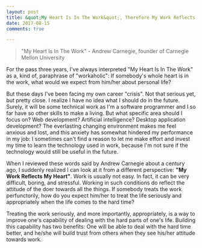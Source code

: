 ```yaml
---
layout: post
title: &quot;My Heart Is In The Work&quot;, Therefore My Work Reflects My Heart
date: 2017-08-15
comments: true

---
```


> "My Heart Is In The Work" - Andrew Carnegie, founder of Carnegie Mellon University

For the pass three years, I've always interpreted "My Heart Is In The Work" as a, kind of, paraphrase of "workaholic": If somebody's whole heart is in the work, what would we expect from him/her about personal life?

But these days I've been facing my own career "crisis". Not that serious yet, but pretty close. I realize I have no idea what I should do in the future. Surely, it will be some technical work as I'm a software programmer and I so far have so other skills to make a living. But what specific area should I focus on? Web development? Artificial intelligence? Desktop application development? The everlasting changing environment makes me feel anxious and lost, and this anxiety has somewhat hindered my performance in my job: I sometimes can't find a reason to let me make effort and invest my time to learn the technology used in work, because I'm not sure if the technology would still be useful in the future.

When I reviewed these words said by Andrew Carnegie about a century ago, I suddenly realized I can look at it from a different perspective: **"My Work Reflects My Heart"**. Work is usually not easy. In fact, it can be very difficult, boring, and stressful. Working in such conditions do reflect the attitude of the doer towards all the things. If somebody treats the work perfunctorily, how do you expect him/her to treat the life seriously and appropriately when the life comes to the hard time?

Treating the work seriously, and more importantly, appropriately, is a way to improve one's capability of dealing with the hard parts of one's life. Building this capability has two benefits: One will be able to deal with the hard time better, and he/she will build trust from others when they see his/her attitude towards work.
